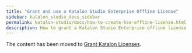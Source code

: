 ```yaml
---
title: "Grant and use a Katalon Studio Enterprise Offline License"
sidebar: katalon_studio_docs_sidebar
permalink: katalon-studio/docs/how-to-create-kse-offline-license.html
description: How to grant a Katalon Studio Enterprise offline license 
---
```


The content has been moved to [Grant Katalon Licenses](https://docs.katalon.com/katalon-studio/docs/use-online-license.html).